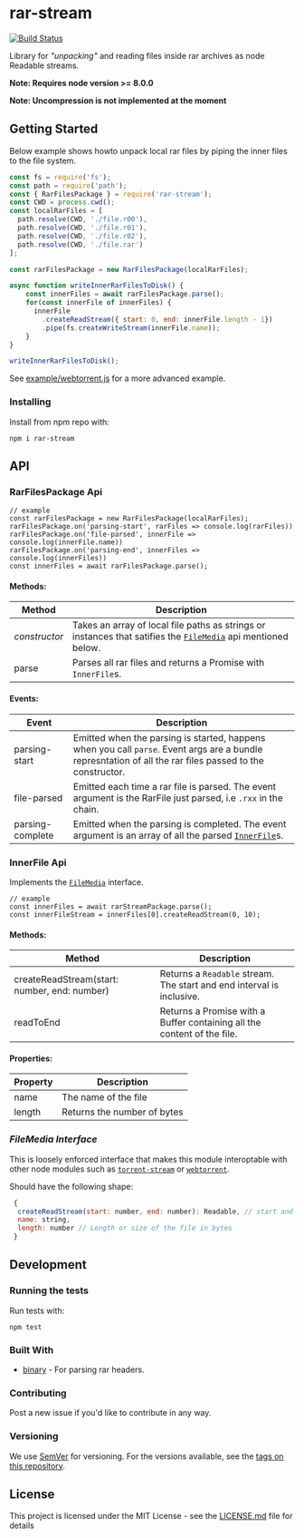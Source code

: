 # rar-stream
[![Build Status](https://api.travis-ci.org/1313/rar-stream.svg)](https://travis-ci.org/1313/rar-stream)

Library for _"unpacking"_ and reading files inside rar archives as node Readable streams.

__Note: Requires node version >= 8.0.0__

__Note: Uncompression is not implemented at the moment__

## Getting Started
Below example shows howto unpack local rar files by piping the inner files to the file system.

```javascript
const fs = require('fs');
const path = require('path');
const { RarFilesPackage } = require('rar-stream');
const CWD = process.cwd();
const localRarFiles = [
  path.resolve(CWD, './file.r00'),
  path.resolve(CWD, './file.r01'),
  path.resolve(CWD, './file.r02'),
  path.resolve(CWD, './file.rar')
];

const rarFilesPackage = new RarFilesPackage(localRarFiles);

async function writeInnerRarFilesToDisk() {
    const innerFiles = await rarFilesPackage.parse();
    for(const innerFile of innerFiles) {
      innerFile
        .createReadStream({ start: 0, end: innerFile.length - 1})
        .pipe(fs.createWriteStream(innerFile.name));
    }
}

writeInnerRarFilesToDisk();

```
See [example/webtorrent.js](example/webtorrent.js) for a more advanced example.

### Installing

Install from npm repo with:

```
npm i rar-stream
```

## API

### RarFilesPackage Api

```
// example
const rarFilesPackage = new RarFilesPackage(localRarFiles);
rarFilesPackage.on('parsing-start', rarFiles => console.log(rarFiles))
rarFilesPackage.on('file-parsed', innerFile => console.log(innerFile.name))
rarFilesPackage.on('parsing-end', innerFiles => console.log(innerFiles))
const innerFiles = await rarFilesPackage.parse();
```

#### Methods:
Method | Description
------|------------
_constructor_ | Takes an array of local file paths as strings or instances that satifies the [`FileMedia`](#filemedia-interface) api mentioned below.
parse | Parses all rar files and returns a Promise with `InnerFile`s.

#### Events:
Event | Description
------|------------
parsing-start | Emitted when the parsing is started, happens when you call `parse`. Event args are a bundle represntation of all the rar files passed to the constructor.
file-parsed | Emitted each time a rar file is parsed. The event argument is the RarFile just parsed, i.e `.rxx` in the chain.
parsing-complete | Emitted when the parsing is completed. The event argument is an array of all the parsed [`InnerFile`](#innerfile-api)s.

### InnerFile Api
Implements the [`FileMedia`](#filemedia-interface) interface.
```
// example
const innerFiles = await rarStreamPackage.parse();
const innerFileStream = innerFiles[0].createReadStream(0, 10);
```
#### Methods:
Method | Description
------|------------
createReadStream(start: number, end: number) | Returns a `Readable` stream. The start and end interval is inclusive.
readToEnd | Returns a Promise with a Buffer containing all the content of the file.

#### Properties:
Property | Description
------|------------
name | The name of the file
length | Returns the number of bytes

### _FileMedia Interface_
This is loosely enforced interface that makes this module interoptable with other node modules such as [`torrent-stream`](https://www.npmjs.com/package/torrent-stream) or [`webtorrent`](https://www.npmjs.com/package/webtorrent). 

Should have the following shape:
```javascript
 {
  createReadStream(start: number, end: number): Readable, // start and end interval should be inclusive.
  name: string,
  length: number // Length or size of the file in bytes
 }
```


## Development

### Running the tests

Run tests with:
```
npm test
```

### Built With

* [binary](https://www.npmjs.com/package/binary) - For parsing rar headers.

### Contributing

Post a new issue if you'd like to contribute in any way.

### Versioning

We use [SemVer](http://semver.org/) for versioning. For the versions available, see the [tags on this repository](https://github.com/1313/rar-stream/tags). 

## License

This project is licensed under the MIT License - see the [LICENSE.md](LICENSE.md) file for details

